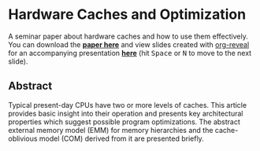 # Hardware Caches and Optimization

A seminar paper about hardware caches and how to use them effectively.  You can download
the **[paper here][pdf]** and view slides created with [org-reveal] for an accompanying
presentation **[here][slides]** (hit <kbd>Space</kbd> or <kbd>N</kbd> to move to the next
slide).

## Abstract

Typical present-day CPUs have two or more levels of caches. This article provides basic
insight into their operation and presents key architectural properties which suggest
possible program optimizations.  The abstract external memory model (EMM) for memory
hierarchies and the cache-oblivious model (COM) derived from it are presented briefly.

[pdf]: https://meribold.github.io/cache-seminar-paper/paper.pdf
[slides]: https://meribold.github.io/cache-seminar-paper/slides/slides.html
[org-reveal]: https://github.com/yjwen/org-reveal

<!-- vim: set tw=90 sts=-1 sw=4 et spell: -->
